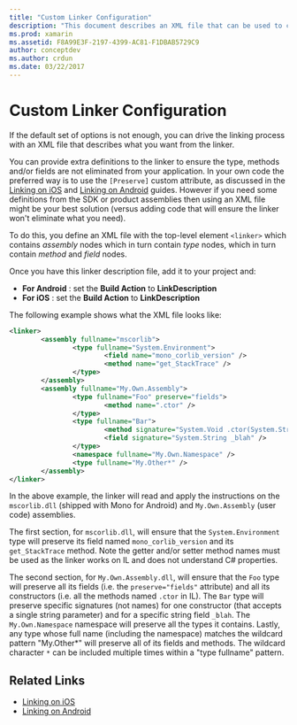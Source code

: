 ```yaml
---
title: "Custom Linker Configuration"
description: "This document describes an XML file that can be used to configure the linker, ensuring explicitly that needed code is not eliminated from the linked application."
ms.prod: xamarin
ms.assetid: F8A99E3F-2197-4399-AC81-F1DBAB5729C9
author: conceptdev
ms.author: crdun
ms.date: 03/22/2017
---
```


# Custom Linker Configuration

If the default set of options is not enough, you can drive the linking
process with an XML file that describes what you want from the linker.

You can provide extra definitions to the linker to ensure the type, methods
and/or fields are not eliminated from your application. In your own code the
preferred way is to use the `[Preserve]` custom attribute, as discussed
in the [Linking on iOS](~/ios/deploy-test/linker.md) and
[Linking on Android](~/android/deploy-test/linker.md)
guides.
However if you need some definitions from the SDK or product assemblies then using an
XML file might be your best solution (versus adding code that will ensure the
linker won't eliminate what you need).

To do this, you define an XML file with the top-level element
`<linker>` which contains *assembly* nodes which in turn contain *type* nodes, which in turn contain *method* and *field*
nodes.

Once you have this linker description file, add it to your project and:

- **For Android** : set the  **Build Action** to **LinkDescription**
- **For iOS** : set the  **Build Action** to **LinkDescription**


The following example shows what the XML file looks like:

```xml
<linker>
        <assembly fullname="mscorlib">
                <type fullname="System.Environment">
                        <field name="mono_corlib_version" />
                        <method name="get_StackTrace" />
                </type>
        </assembly>
        <assembly fullname="My.Own.Assembly">
                <type fullname="Foo" preserve="fields">
                        <method name=".ctor" />
                </type>
                <type fullname="Bar">
                        <method signature="System.Void .ctor(System.String)" />
                        <field signature="System.String _blah" />
                </type>
                <namespace fullname="My.Own.Namespace" />
                <type fullname="My.Other*" />
        </assembly>
</linker>
```

In the above example, the linker will read and apply the instructions on the `mscorlib.dll` (shipped with Mono for Android) and `My.Own.Assembly` (user code) assemblies.

The first section, for `mscorlib.dll`, will ensure that the `System.Environment` type will preserve its field named `mono_corlib_version` and its `get_StackTrace` method.
Note the getter and/or setter method names must be used as the linker works on
IL and does not understand C# properties.

The second section, for `My.Own.Assembly.dll`, will ensure that
the `Foo` type will preserve all its fields (i.e. the `preserve="fields"` attribute) and all its constructors (i.e. all
the methods named `.ctor` in IL). The `Bar` type
will preserve specific signatures (not names) for one constructor (that
accepts a single string parameter) and for a specific string field `_blah`.
The `My.Own.Namespace` namespace will preserve all the types it contains.
Lastly, any type whose full name (including the namespace) matches the wildcard
pattern "My.Other\*" will preserve all of its fields and methods. The wildcard
character `*` can be included multiple times within a "type fullname" pattern.



## Related Links

- [Linking on iOS](~/ios/deploy-test/linker.md)
- [Linking on Android](~/android/deploy-test/linker.md)
